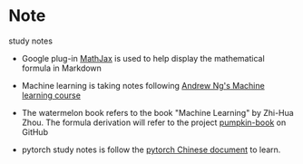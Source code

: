 # Note
study notes
- Google plug-in [MathJax](https://chrome.google.com/webstore/detail/ioemnmodlmafdkllaclgeombjnmnbima) is used to help display the mathematical formula in Markdown

- Machine learning is taking notes following [Andrew Ng's Machine learning course](https://www.bilibili.com/video/BV164411b7dx)

- The watermelon book refers to the book "Machine Learning" by Zhi-Hua Zhou. The formula derivation will refer to the project [pumpkin-book](https://github.com/datawhalechina/pumpkin-book)  on GitHub

- pytorch study notes is follow the [pytorch Chinese document](https://pytorch.apachecn.org/docs/1.4/blitz/tensor_tutorial.html) to learn.

